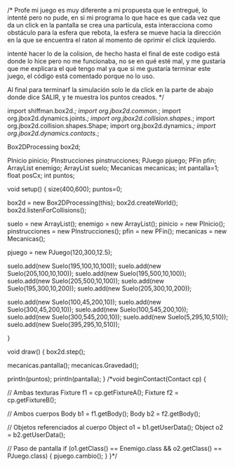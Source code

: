 /*
  Profe mi juego es muy diferente a mi propuesta que le entregué, lo intenté pero no pude, en si mi programa lo que hace es que cada vez que da un click en la pantalla
  se crea una partícula, esta interacciona como obstáculo para la esfera que rebota, la esfera se mueve hacia la dirección en la que se encuentra el raton al momento
  de oprimir el click izquierdo.
  
  intenté hacer lo de la colision, de hecho hasta el final de este codigo está donde lo hice pero no me funcionaba, no se en qué esté mal, y me gustaría que me explicara el 
  qué tengo mal ya que si me gustaría terminar este juego, el código está comentado porque no lo uso.
  
  Al final para terminarf la simulación solo le da click en la parte de abajo donde dice SALIR, y te muestra los puntos creados.
*/


import shiffman.box2d.*;
import org.jbox2d.common.*;
import org.jbox2d.dynamics.joints.*;
import org.jbox2d.collision.shapes.*;
import org.jbox2d.collision.shapes.Shape;
import org.jbox2d.dynamics.*;
import org.jbox2d.dynamics.contacts.*;

Box2DProcessing box2d;

PInicio pinicio;
PInstrucciones pinstrucciones;
PJuego pjuego;
PFin pfin;
ArrayList <Enemigo> enemigo;
ArrayList <Suelo> suelo;
Mecanicas mecanicas;
int pantalla=1;
float posCx;
int puntos;

void setup()
{
  size(400,600);
  puntos=0;
  
  box2d = new Box2DProcessing(this);
  box2d.createWorld();
  box2d.listenForCollisions();
  
  suelo = new ArrayList<Suelo>();
  enemigo = new ArrayList<Enemigo>();
  pinicio = new PInicio();
  pinstrucciones = new PInstrucciones();
  pfin = new PFin();
  mecanicas = new Mecanicas();
  
  pjuego = new PJuego(120,300,12.5);
  
  suelo.add(new Suelo(195,100,10,100));
  suelo.add(new Suelo(205,100,10,100));
  suelo.add(new Suelo(195,500,10,100));
  suelo.add(new Suelo(205,500,10,100));
  suelo.add(new Suelo(195,300,10,200));
  suelo.add(new Suelo(205,300,10,200));
  
  suelo.add(new Suelo(100,45,200,10));
  suelo.add(new Suelo(300,45,200,10));
  suelo.add(new Suelo(100,545,200,10));
  suelo.add(new Suelo(300,545,200,10));
  suelo.add(new Suelo(5,295,10,510));
  suelo.add(new Suelo(395,295,10,510));
  
  
}


void draw()
{
  box2d.step();
  
  mecanicas.pantalla();
  mecanicas.Gravedad();
  
  println(puntos);
  println(pantalla);
}
/*void beginContact(Contact cp) 
{
  
  // Ambas texturas
  Fixture f1 = cp.getFixtureA();
  Fixture f2 = cp.getFixtureB();
  
  // Ambos cuerpos
  Body b1 = f1.getBody();
  Body b2 = f2.getBody();
 
  // Objetos referenciados al cuerpo
  Object o1 = b1.getUserData();
  Object o2 = b2.getUserData();

  // Paso de pantalla
   if (o1.getClass() == Enemigo.class 
   && o2.getClass() == PJuego.class) 
   {
     pjuego.cambio();
   }
}*/
